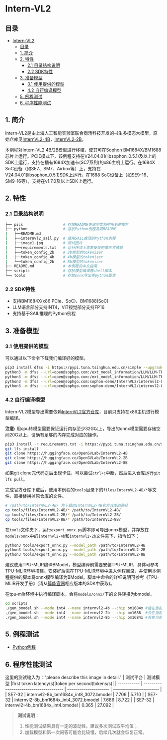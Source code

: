 # Intern-VL2

## 目录
- [Intern-VL2](#intern-vl2)
  - [目录](#目录)
  - [1. 简介](#1-简介)
  - [2. 特性](#2-特性)
    - [2.1 目录结构说明](#21-目录结构说明)
    - [2.2 SDK特性](#22-sdk特性)
  - [3. 准备模型](#3-准备模型)
    - [3.1 使用提供的模型](#31-使用提供的模型)
    - [4.2 自行编译模型](#42-自行编译模型)
  - [5. 例程测试](#5-例程测试)
  - [6. 程序性能测试](#6-程序性能测试)

## 1. 简介
Intern-VL2是由上海人工智能实验室联合商汤科技开发的书生多模态大模型，原始仓库见[InternVL2-4B](https://huggingface.co/OpenGVLab/InternVL2-4B)，[InternVL2-2B](https://huggingface.co/OpenGVLab/InternVL2-2B)。

本例程对Intern-VL2 4B/2B模型进行移植，使其可在Sophon BM1684X/BM1688芯片上运行。PCIE模式下，该例程支持在V24.04.01(libsophon_0.5.1)及以上的SDK上运行，支持在插有1684X加速卡(SC7系列)的x86主机上运行。在1684X SoC设备（如SE7、SM7、Airbox等）上，支持在V24.04.01(libsophon_0.5.1)SDK上运行。在1688 SoC设备上（如SE9-16、SM9-16等），支持在v1.7.0及以上SDK上运行。

## 2. 特性

### 2.1 目录结构说明

```bash
├── pics                  # 存放README等说明文档中用到的图片
├── python                # 存放Python例程及其README
|   ├──README.md 
|   ├──internvl2_sail.py  # 使用SAIL推理的Python例程
|   ├──image1.jpg         # 测试图片
|   ├──requirements.txt   # 运行环境上需要安装的第三方依赖
|   ├──token_config_2b    # 2b模型的tokenizer
|   ├──token_config_4b    # 4b模型的tokenizer
|   └──token_config_2b    # 8b模型的tokenizer
├── README.md             # 本例程的中文指南
├── scripts               # 存放模型编译等shell脚本
└── tools                 # 存放onnx导出等python脚本
```

### 2.2 SDK特性

* 支持BM1684X(x86 PCIe、SoC)、BM1688(SoC)
* LLM语言部分支持INT4，ViT视觉部分支持FP16
* 支持基于SAIL推理的Python例程
  
## 3. 准备模型

### 3.1 使用提供的模型

可以通过以下命令下载我们编译好的模型。

```bash
pip3 install dfss -i https://pypi.tuna.tsinghua.edu.cn/simple --upgrade
python3 -m dfss --url=open@sophgo.com:/ext_model_information/LLM/LLM-TPU/internvl2-4b_bm1684x_int4.bmodel #1684x 4b seq_len=512
python3 -m dfss --url=open@sophgo.com:/ext_model_information/LLM/LLM-TPU_Lite/internvl2-2b_bm1688_int4_2core.bmodel #1688 2b seq_len=512
python3 -m dfss --url=open@sophgo.com:sophon-demo/InternVL2/internvl2-8b_bm1684x_int4_3072.bmodel #1684x 8b seq_len=3072
python3 -m dfss --url=open@sophgo.com:sophon-demo/InternVL2/internvl2-8b_bm1684x_int8_3072.bmodel #1684x 8b seq_len=3072
```

### 4.2 自行编译模型

Intern-VL2模型导出需要依赖[InternVL2官方仓库](https://huggingface.co/OpenGVLab/InternVL2-4B)，目前只支持在x86主机进行模型编译。  

**注意:** 用cpu转模型需要保证运行内存至少32G以上，导出的onnx模型需要存储空间20G以上，请确有足够的内存完成对应的操作。  

```bash
pip3 install -r requirements.txt -i https://pypi.tuna.tsinghua.edu.cn/simple
git lfs install
git clone https://huggingface.co/OpenGVLab/InternVL2-4B
git clone https://huggingface.co/OpenGVLab/InternVL2-2B
git clone https://huggingface.co/OpenGVLab/InternVL2-8B
```

如果git clone完代码之后出现卡住，可以尝试`ctrl+c`中断，然后进入仓库运行`git lfs pull`。  

完成官方仓库下载后，使用本例程的`tools`目录下的`files/InternVL2-4B/*`等文件，直接替换掉原仓库的文件。

```bash
# /path/to/InternVL2-4B/ 为下载的InternVL2-4B官方仓库的路径
cp tools/files/InternVL2-4B/* /path/to/InternVL2-4B/
cp tools/files/InternVL2-2B/* /path/to/InternVL2-2B/
cp tools/files/InternVL2-8B/* /path/to/InternVL2-8B/
```

在`tools`文件夹下，运行`export_onnx.py`脚本即可导出onnx模型，并存放在`models/onnx`中的`internvl2-4b`和`internvl2-2b`文件夹下，指令如下：

```bash
python3 tools/export_onnx.py --model_path /path/to/InternVL2-4B
python3 tools/export_onnx.py --model_path /path/to/InternVL2-2B
python3 tools/export_onnx.py --model_path /path/to/InternVL2-8B
```

建议使用TPU-MLIR编译BModel，模型编译前需要安装TPU-MLIR，具体可参考[TPU-MLIR环境搭建](../../docs/Environment_Install_Guide.md#1-tpu-mlir环境搭建)。安装好后需在TPU-MLIR环境中进入例程目录，并使用本例程提供的脚本将onnx模型编译为BModel。脚本中命令的详细说明可参考《TPU-MLIR开发手册》(请从[算能官网](https://developer.sophgo.com/site/index.html?categoryActive=material)相应版本的SDK中获取)。

在tpu-mlir环境中执行编译脚本，会将`models/onnx/`下的文件转换为bmodel。

```bash
cd scripts
./gen_bmodel.sh --mode int4 --name internvl2-4b --chip bm1684x #会在当前目录下生成internvl2-4b_bm1684x_int4_1core.bmodel
./gen_bmodel.sh --mode int4 --name internvl2-2b --chip bm1688  #会在当前目录下生成internvl2-2b_bm1688_int4_2core.bmodel
./gen_bmodel.sh --mode int4 --name internvl2-8b --chip bm1684x #会在当前目录下生成internvl2-4b_bm1684x_int8_1core.bmodel
```

## 5. 例程测试

- [Python例程](./python/README.md)

## 6. 程序性能测试

这里的测试输入为："please describe this image in detail."
|    测试平台   |               测试模型                   |first token latency(s)|token per second(tokens/s)| 
| -----------  | -------------------------------------- | --------------------- | ----------------------- | 
|    SE7-32    | internvl2-8b_bm1684x_int8_3072.bmodel  |   7.706               |       5.710             | 
|    SE7-32    | internvl2-8b_bm1684x_int4_3072.bmodel  |   7.686               |       8.722             | 
|    SE7-32    | internvl2-4b_bm1684x_int4.bmodel       |   0.365               |       27.092            | 
 
> **测试说明**：  
> 1. 性能测试结果具有一定的波动性，建议多次测试取平均值；
> 2. 加载模型和第一次问答可能会比较慢，后续几次就会恢复正常。